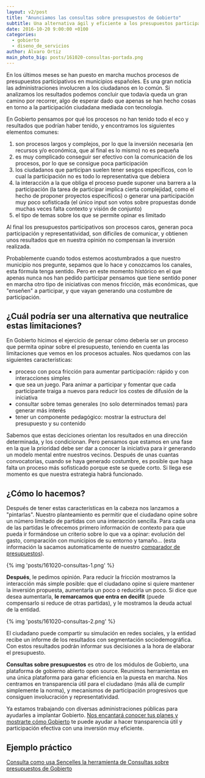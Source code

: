 ```yaml
---
layout: v2/post
title: "Anunciamos las consultas sobre presupuestos de Gobierto"
subtitle: Una alternativa ágil y eficiente a los presupuestos participativos
date: 2016-10-20 9:00:00 +0100
categories:
  - gobierto
  - diseno_de_servicios
author: Álvaro Ortiz
main_photo_big: posts/161020-consultas-portada.png
---
```


En los últimos meses se han puesto en marcha muchos procesos de presupuestos participativos en municipios españoles. Es una gran noticia las administraciones involucren a los ciudadanos en lo común. Si analizamos los resultados podemos concluir que todavía queda un gran camino por recorrer, algo de esperar dado que apenas se han hecho cosas en torno a la participación ciudadana mediada con tecnología.

En Gobierto pensamos por qué los procesos no han tenido todo el eco y resultados que podrían haber tenido, y encontramos los siguientes elementos comunes:

1. son procesos largos y complejos, por lo que la inversión necesaria (en recursos y/o económica, que al final es lo mismo) no es pequeña
1. es muy complicado conseguir ser efectivo con la comunicación de los procesos, por lo que se consigue poca participación
1. los ciudadanos que participan suelen tener sesgos específicos, con lo cual la participación no es todo lo representativa que debiera
1. la interacción a la que obliga el proceso puede suponer una barrera a la participación (la tarea de participar implica cierta complejidad, como el hecho de proponer proyectos específicos) o generar una participación muy poco sofisticada (el único input son votos sobre propuestas donde muchas veces falta contexto y visión de conjunto)
1. el tipo de temas sobre los que se permite opinar es limitado

Al final los presupuestos participativos son procesos caros, generan poca participación y representatividad, son dificiles de comunicar, y obtienen unos resultados que en nuestra opinión no compensan la inversión realizada.

Probablemente cuando todos estemos acostumbrados a que nuestro municipio nos pregunte, sepamos que lo hace y conozcamos los canales, esta fórmula tenga sentido. Pero en este momento histórico en el que apenas nunca nos han pedido participar pensamos que tiene sentido poner en marcha otro tipo de iniciativas con menos fricción, más económicas, que "enseñen" a participar, y que vayan generando una costumbre de participación.

## ¿Cuál podría ser una alternativa que neutralice estas limitaciones?

En Gobierto hicimos el ejercicio de pensar cómo debería ser un proceso que permita opinar sobre el presupuesto, teniendo en cuenta las limitaciones que vemos en los procesos actuales. Nos quedamos con las siguientes características:

- proceso con poca fricción para aumentar participación: rápido y con interacciones simples
- que sea un juego. Para animar a participar y fomentar que cada participante traiga a nuevos para reducir los costes de difusión de la iniciativa
- consultar sobre temas generales (no solo determinados temas) para generar más interés
- tener un componente pedagógico: mostrar la estructura del presupuesto y su contenido

Sabemos que estas deciciones orientan los resultados en una dirección determinada, y los condicionan. Pero pensamos que estamos en una fase en la que la prioridad debe ser dar a conocer la iniciativa para ir generando un modelo mental entre nuestros vecinos. Después de unas cuantas convocatorias, cuando se haya generado costumbre, es posible que haga falta un proceso más sofisticado porque este se quede corto. Si llega ese momento es que nuestra estrategia habrá funcionado.

## ¿Cómo lo hacemos?

Después de tener estas características en la cabeza nos lanzamos a "pintarlas". Nuestro planteamiento es permitir que el ciudadano opine sobre un número limitado de partidas con una interacción sencilla. Para cada una de las partidas le ofrecemos primero información de contexto para que pueda ir formándose un criterio sobre lo que va a opinar: evolución del gasto, comparación con municipios de su entorno y tamaño... (esta información la sacamos automaticamente de nuestro [comparador de presupuestos](http://presupuestos.gobierto.es)).

{% img 'posts/161020-consultas-1.png' %}

**Después**, le pedimos opinión. Para reducir la fricción mostramos la interacción más simple posible: que el ciudadano opine si quiere mantener la inversión propuesta, aumentarla un poco o reducirla un poco. Si dice que desea aumentarla, **le remarcamos que entra en decifit** (puede compensarlo si reduce de otras partidas), y le mostramos la deuda actual de la entidad.

{% img 'posts/161020-consultas-2.png' %}

El ciudadano puede compartir su simulación en redes sociales, y la entidad recibe un informe de los resultados con segmentación sociodemográfica. Con estos resultados podrán informar sus decisiones a la hora de elaborar el presupuesto.  

<div class="separator blue short"></div>

**Consultas sobre presupuestos** es otro de los módulos de Gobierto, una plataforma de gobierno abierto open source. Reunimos herramientas en una única plataforma para ganar eficiencia en la puesta en marcha. Nos centramos en transparencia útil para el ciudadano (más allá de cumplir simplemente la norma), y mecanismos de participación progresivos que consiguen involucración y representatividad.

Ya estamos trabajando con diversas administraciones públicas para ayudarles a implantar Gobierto. [Nos encantará conocer tus planes y mostrarte cómo Gobierto](mailto:abre@gobierto.es) te puede ayudar a hacer transparencia útil y participación efectiva con una inversión muy eficiente.


## Ejemplo práctico

[Consulta como usa Sencelles la herramienta de Consultas sobre presupuestos de Gobierto](/blog/20170314-sencelles-consultas.html)
